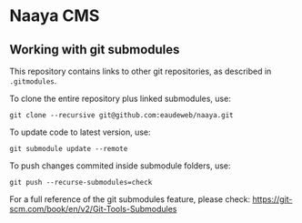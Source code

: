 # Naaya CMS

## Working with git submodules

This repository contains links to other git repositories, as described in `.gitmodules`.

To clone the entire repository plus linked submodules, use:

    git clone --recursive git@github.com:eaudeweb/naaya.git
    
To update code to latest version, use:

    git submodule update --remote
    
To push changes commited inside submodule folders, use:

    git push --recurse-submodules=check
    
For a full reference of the git submodules feature, please check: https://git-scm.com/book/en/v2/Git-Tools-Submodules
